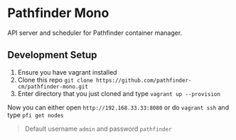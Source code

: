 # Pathfinder Mono

API server and scheduler for Pathfinder container manager.

## Development Setup

1. Ensure you have vagrant installed
2. Clone this repo `git clone https://github.com/pathfinder-cm/pathfinder-mono.git`
2. Enter directory that you just cloned and type `vagrant up --provision`

Now you can either open `http://192.168.33.33:8080` or do `vagrant ssh` and type `pfi get nodes`

> Default username `admin` and password `pathfinder`
